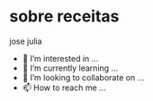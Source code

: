 # sobre receitas
jose
julia

- 👀 I’m interested in ...
- 🌱 I’m currently learning ...
- 💞️ I’m looking to collaborate on ...
- 📫 How to reach me ...

<!---
para-tudo/para-tudo is a ✨ special ✨ repository because its `README.md` (this file) appears on your GitHub profile.
You can click the Preview link to take a look at your changes.
--->
